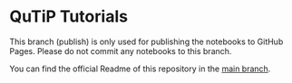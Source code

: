 # QuTiP Tutorials

This branch (publish) is only used for publishing the notebooks to GitHub
Pages. Please do not commit any notebooks to this branch.

You can find the official Readme of this repository in
the [main branch](https://github.com/qutip/qutip-tutorials).
 